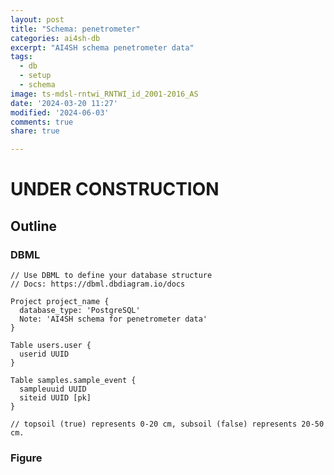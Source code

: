 ```yaml
---
layout: post
title: "Schema: penetrometer"
categories: ai4sh-db
excerpt: "AI4SH schema penetrometer data"
tags:
  - db
  - setup
  - schema
image: ts-mdsl-rntwi_RNTWI_id_2001-2016_AS
date: '2024-03-20 11:27'
modified: '2024-06-03'
comments: true
share: true

---
```

# UNDER CONSTRUCTION


## Outline


### DBML

```
// Use DBML to define your database structure
// Docs: https://dbml.dbdiagram.io/docs

Project project_name {
  database_type: 'PostgreSQL'
  Note: 'AI4SH schema for penetrometer data'
}

Table users.user {
  userid UUID
}

Table samples.sample_event {
  sampleuuid UUID
  siteid UUID [pk]
}

// topsoil (true) represents 0-20 cm, subsoil (false) represents 20-50 cm.

```

### Figure
